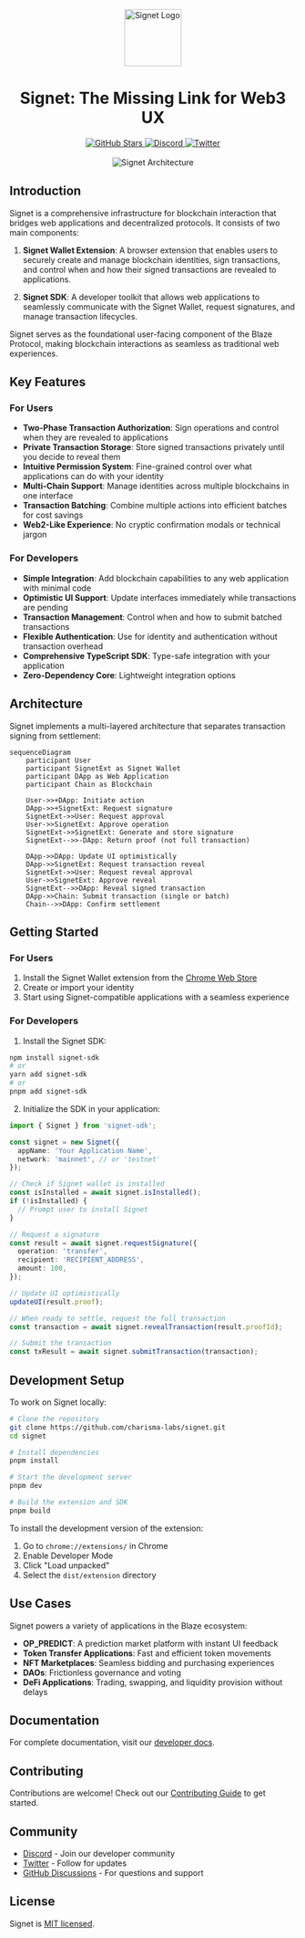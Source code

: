 <p align="center">
  <picture>
    <source media="(prefers-color-scheme: dark)" srcset="./assets/signet-logo-light.png">
    <img alt="Signet Logo" src="./assets/signet-logo-dark.png" height="100">
  </picture>
  <br />
</p>
<div align="center">
  <h1>
    Signet: The Missing Link for Web3 UX
  </h1>  
  <a href="https://github.com/r0zar/signet">
    <img alt="GitHub Stars" src="https://img.shields.io/github/stars/r0zar/signet?style=social" />
  </a>
  <a href="https://discord.gg/r0zar">
    <img alt="Discord" src="https://img.shields.io/discord/856971667393609759?color=7389D8&label&logo=discord&logoColor=ffffff" />
  </a>
  <a href="https://twitter.com/signetwallet">
    <img alt="Twitter" src="https://img.shields.io/twitter/url.svg?label=%40signetwallet&style=social&url=https%3A%2F%2Ftwitter.com%2Fsignetwallet" />
  </a> 
  <br />
  <br />
  <img alt="Signet Architecture" src="https://github.com/r0zar/signet/formatted_images/signet_monitor_cyan_strong_persp.png">
</div>

## Introduction

Signet is a comprehensive infrastructure for blockchain interaction that bridges web applications and decentralized protocols. It consists of two main components:

1. **Signet Wallet Extension**: A browser extension that enables users to securely create and manage blockchain identities, sign transactions, and control when and how their signed transactions are revealed to applications.

2. **Signet SDK**: A developer toolkit that allows web applications to seamlessly communicate with the Signet Wallet, request signatures, and manage transaction lifecycles.

Signet serves as the foundational user-facing component of the Blaze Protocol, making blockchain interactions as seamless as traditional web experiences.

## Key Features

### For Users

- **Two-Phase Transaction Authorization**: Sign operations and control when they are revealed to applications
- **Private Transaction Storage**: Store signed transactions privately until you decide to reveal them
- **Intuitive Permission System**: Fine-grained control over what applications can do with your identity
- **Multi-Chain Support**: Manage identities across multiple blockchains in one interface
- **Transaction Batching**: Combine multiple actions into efficient batches for cost savings
- **Web2-Like Experience**: No cryptic confirmation modals or technical jargon

### For Developers

- **Simple Integration**: Add blockchain capabilities to any web application with minimal code
- **Optimistic UI Support**: Update interfaces immediately while transactions are pending
- **Transaction Management**: Control when and how to submit batched transactions
- **Flexible Authentication**: Use for identity and authentication without transaction overhead
- **Comprehensive TypeScript SDK**: Type-safe integration with your application
- **Zero-Dependency Core**: Lightweight integration options

## Architecture

Signet implements a multi-layered architecture that separates transaction signing from settlement:

```mermaid
sequenceDiagram
    participant User
    participant SignetExt as Signet Wallet
    participant DApp as Web Application
    participant Chain as Blockchain
    
    User->>+DApp: Initiate action
    DApp->>+SignetExt: Request signature
    SignetExt->>User: Request approval
    User->>SignetExt: Approve operation
    SignetExt->>SignetExt: Generate and store signature
    SignetExt-->>-DApp: Return proof (not full transaction)
    
    DApp->>DApp: Update UI optimistically
    DApp->>SignetExt: Request transaction reveal
    SignetExt->>User: Request reveal approval
    User->>SignetExt: Approve reveal
    SignetExt-->>DApp: Reveal signed transaction
    DApp->>Chain: Submit transaction (single or batch)
    Chain-->>DApp: Confirm settlement
```

## Getting Started

### For Users

1. Install the Signet Wallet extension from the [Chrome Web Store](https://chrome.google.com/webstore/detail/signet-wallet/signet-wallet-extension)
2. Create or import your identity
3. Start using Signet-compatible applications with a seamless experience

### For Developers

1. Install the Signet SDK:
```bash
npm install signet-sdk
# or
yarn add signet-sdk
# or
pnpm add signet-sdk
```

2. Initialize the SDK in your application:
```typescript
import { Signet } from 'signet-sdk';

const signet = new Signet({
  appName: 'Your Application Name',
  network: 'mainnet', // or 'testnet'
});

// Check if Signet wallet is installed
const isInstalled = await signet.isInstalled();
if (!isInstalled) {
  // Prompt user to install Signet
}

// Request a signature
const result = await signet.requestSignature({
  operation: 'transfer',
  recipient: 'RECIPIENT_ADDRESS',
  amount: 100,
});

// Update UI optimistically
updateUI(result.proof);

// When ready to settle, request the full transaction
const transaction = await signet.revealTransaction(result.proofId);

// Submit the transaction
const txResult = await signet.submitTransaction(transaction);
```

## Development Setup

To work on Signet locally:

```bash
# Clone the repository
git clone https://github.com/charisma-labs/signet.git
cd signet

# Install dependencies
pnpm install

# Start the development server
pnpm dev

# Build the extension and SDK
pnpm build
```

To install the development version of the extension:

1. Go to `chrome://extensions/` in Chrome
2. Enable Developer Mode
3. Click "Load unpacked"
4. Select the `dist/extension` directory

## Use Cases

Signet powers a variety of applications in the Blaze ecosystem:

- **OP_PREDICT**: A prediction market platform with instant UI feedback
- **Token Transfer Applications**: Fast and efficient token movements
- **NFT Marketplaces**: Seamless bidding and purchasing experiences
- **DAOs**: Frictionless governance and voting
- **DeFi Applications**: Trading, swapping, and liquidity provision without delays

## Documentation

For complete documentation, visit our [developer docs](https://docs.signet.wallet).

## Contributing

Contributions are welcome! Check out our [Contributing Guide](./CONTRIBUTING.md) to get started.

## Community

- [Discord](https://discord.gg/charisma-labs) - Join our developer community
- [Twitter](https://twitter.com/signetwallet) - Follow for updates
- [GitHub Discussions](https://github.com/charisma-labs/signet/discussions) - For questions and support

## License

Signet is [MIT licensed](./LICENSE).
